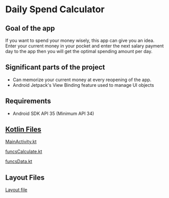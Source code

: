 # Daily Spend Calculator

## Goal of the app
If you want to spend your money wisely, this app can give you an idea. Enter your current money in your pocket and enter the next salary payment day to the app then you will get the optimal spending amount per day.

## Significant parts of the project
* Can memorize your current money at every reopening of the app.
* Android Jetpack's View Binding feature used to manage UI objects

## Requirements
* Android SDK API 35 (Minimum API 34)

## [Kotlin Files](app/src/main/java/com/ferhat/dailyspendcalculator)

[MainActivity.kt](app/src/main/java/com/ferhat/dailyspendcalculator/MainActivity.kt)

[funcsCalculate.kt](app/src/main/java/com/ferhat/dailyspendcalculator/funcsCalculate.kt)

[funcsData.kt](app/src/main/java/com/ferhat/dailyspendcalculator/funcsData.kt)

## Layout Files
[Layout file](app/src/main/res/layout/activity_main.xml)
